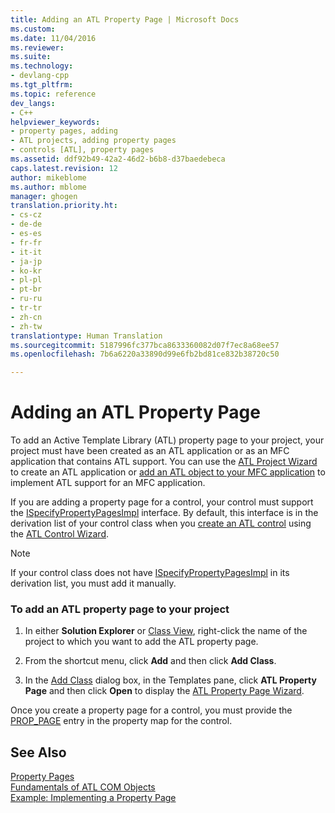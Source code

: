 ```yaml
---
title: Adding an ATL Property Page | Microsoft Docs
ms.custom: 
ms.date: 11/04/2016
ms.reviewer: 
ms.suite: 
ms.technology:
- devlang-cpp
ms.tgt_pltfrm: 
ms.topic: reference
dev_langs:
- C++
helpviewer_keywords:
- property pages, adding
- ATL projects, adding property pages
- controls [ATL], property pages
ms.assetid: ddf92b49-42a2-46d2-b6b8-d37baedebeca
caps.latest.revision: 12
author: mikeblome
ms.author: mblome
manager: ghogen
translation.priority.ht:
- cs-cz
- de-de
- es-es
- fr-fr
- it-it
- ja-jp
- ko-kr
- pl-pl
- pt-br
- ru-ru
- tr-tr
- zh-cn
- zh-tw
translationtype: Human Translation
ms.sourcegitcommit: 5187996fc377bca8633360082d07f7ec8a68ee57
ms.openlocfilehash: 7b6a6220a33890d99e6fb2bd81ce832b38720c50

---
```

# Adding an ATL Property Page
To add an Active Template Library (ATL) property page to your project, your project must have been created as an ATL application or as an MFC application that contains ATL support. You can use the [ATL Project Wizard](../../atl/reference/atl-project-wizard.md) to create an ATL application or [add an ATL object to your MFC application](../../mfc/reference/adding-atl-support-to-your-mfc-project.md) to implement ATL support for an MFC application.  
  
 If you are adding a property page for a control, your control must support the [ISpecifyPropertyPagesImpl](../../atl/reference/ispecifypropertypagesimpl-class.md) interface. By default, this interface is in the derivation list of your control class when you [create an ATL control](../../atl/reference/adding-an-atl-control.md) using the [ATL Control Wizard](../../atl/reference/atl-control-wizard.md).  
  
> [!NOTE]
>  If your control class does not have [ISpecifyPropertyPagesImpl](../../atl/reference/ispecifypropertypagesimpl-class.md) in its derivation list, you must add it manually.  
  
### To add an ATL property page to your project  
  
1.  In either **Solution Explorer** or [Class View](http://msdn.microsoft.com/en-us/8d7430a9-3e33-454c-a9e1-a85e3d2db925), right-click the name of the project to which you want to add the ATL property page.  
  
2.  From the shortcut menu, click **Add** and then click **Add Class**.  
  
3.  In the [Add Class](../../ide/add-class-dialog-box.md) dialog box, in the Templates pane, click **ATL Property Page** and then click **Open** to display the [ATL Property Page Wizard](../../atl/reference/atl-property-page-wizard.md).  
  
 Once you create a property page for a control, you must provide the [PROP_PAGE](http://msdn.microsoft.com/library/2155973e-b96c-4385-bf85-5d6112c969b8) entry in the property map for the control.  
  
## See Also  
 [Property Pages](../../atl/atl-com-property-pages.md)   
 [Fundamentals of ATL COM Objects](../../atl/fundamentals-of-atl-com-objects.md)   
 [Example: Implementing a Property Page](../../atl/example-implementing-a-property-page.md)




<!--HONumber=Jan17_HO2-->


